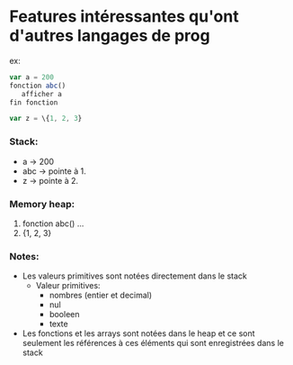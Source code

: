 # Features intéressantes qu'ont d'autres langages de prog


ex:  
```js
var a = 200
fonction abc()
   afficher a
fin fonction

var z = \{1, 2, 3}
```  

### Stack:
- a -> 200
- abc -> pointe à 1.
- z -> pointe à 2.


### Memory heap:
1. fonction abc() ...
2. \{1, 2, 3}


### Notes:
- Les valeurs primitives sont notées directement dans le stack
  - Valeur primitives:
    - nombres (entier et decimal)
    - nul
    - booleen
    - texte
- Les fonctions et les arrays sont notées dans le heap et ce sont seulement les références à ces éléments qui sont enregistrées dans le stack